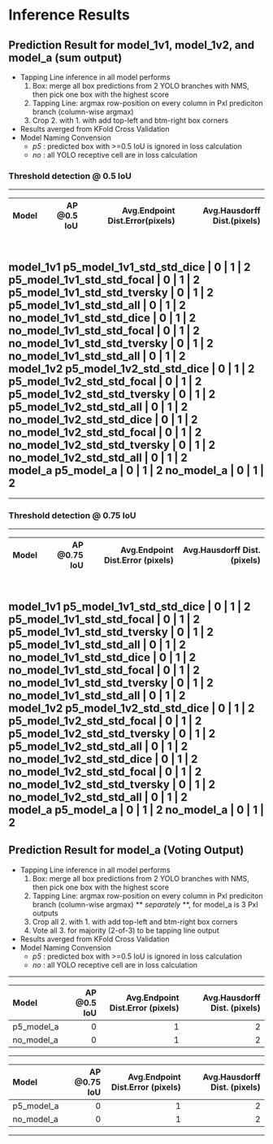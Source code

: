 # Inference Results
## Prediction Result for model_1v1, model_1v2, and model_a (sum output)
- Tapping Line inference in all model performs
    1. Box: merge all box predictions from 2 YOLO branches with NMS, then pick one box with the highest score
    2. Tapping Line: argmax row-position on every column in Pxl prediciton branch (column-wise argmax)
    3. Crop 2. with 1. with add top-left and btm-right box corners
- Results averged from KFold Cross Validation
- Model Naming Convension
    - *p5* : predicted box with >=0.5 IoU is ignored in loss calculation
    - *no* : all YOLO receptive cell are in loss calculation

### Threshold detection @ 0.5 IoU
---
Model|AP @0.5 IoU|Avg.Endpoint Dist.Error(pixels)| Avg.Hausdorff Dist.(pixels)
| :-- | --: | --: | --: |
<br> **model_1v1**
p5_model_1v1_std_std_dice      | 0 | 1 | 2
p5_model_1v1_std_std_focal     | 0 | 1 | 2
p5_model_1v1_std_std_tversky   | 0 | 1 | 2
p5_model_1v1_std_std_all       | 0 | 1 | 2
no_model_1v1_std_std_dice      | 0 | 1 | 2
no_model_1v1_std_std_focal     | 0 | 1 | 2
no_model_1v1_std_std_tversky   | 0 | 1 | 2
no_model_1v1_std_std_all       | 0 | 1 | 2
<br> **model_1v2**
p5_model_1v2_std_std_dice      | 0 | 1 | 2
p5_model_1v2_std_std_focal     | 0 | 1 | 2
p5_model_1v2_std_std_tversky   | 0 | 1 | 2
p5_model_1v2_std_std_all       | 0 | 1 | 2
no_model_1v2_std_std_dice      | 0 | 1 | 2
no_model_1v2_std_std_focal     | 0 | 1 | 2
no_model_1v2_std_std_tversky   | 0 | 1 | 2
no_model_1v2_std_std_all       | 0 | 1 | 2
<br> **model_a**
p5_model_a                      | 0 | 1 | 2
no_model_a                      | 0 | 1 | 2
---
---

### **Threshold detection @ 0.75 IoU**
---
Model|AP @0.75 IoU|Avg.Endpoint Dist.Error (pixels)| Avg.Hausdorff Dist. (pixels)
| :-- | --: | --: | --: |
<br> **model_1v1**
p5_model_1v1_std_std_dice      | 0 | 1 | 2
p5_model_1v1_std_std_focal     | 0 | 1 | 2
p5_model_1v1_std_std_tversky   | 0 | 1 | 2
p5_model_1v1_std_std_all       | 0 | 1 | 2
no_model_1v1_std_std_dice      | 0 | 1 | 2
no_model_1v1_std_std_focal     | 0 | 1 | 2
no_model_1v1_std_std_tversky   | 0 | 1 | 2
no_model_1v1_std_std_all       | 0 | 1 | 2
<br> **model_1v2**
p5_model_1v2_std_std_dice      | 0 | 1 | 2
p5_model_1v2_std_std_focal     | 0 | 1 | 2
p5_model_1v2_std_std_tversky   | 0 | 1 | 2
p5_model_1v2_std_std_all       | 0 | 1 | 2
no_model_1v2_std_std_dice      | 0 | 1 | 2
no_model_1v2_std_std_focal     | 0 | 1 | 2
no_model_1v2_std_std_tversky   | 0 | 1 | 2
no_model_1v2_std_std_all       | 0 | 1 | 2
<br> **model_a**
p5_model_a                      | 0 | 1 | 2
no_model_a                      | 0 | 1 | 2
---

## Prediction Result for model_a (Voting Output)
- Tapping Line inference in all model performs
    1. Box: merge all box predictions from 2 YOLO branches with NMS, then pick one box with the highest score
    2. Tapping Line: argmax row-position on every column in Pxl prediciton branch (column-wise argmax) ** *separately* **, for model_a is 3 Pxl outputs
    3. Crop all 2. with 1. with add top-left and btm-right box corners
    4. Vote all 3. for majority (2-of-3) to be tapping line output
- Results averged from KFold Cross Validation
- Model Naming Convension
    - *p5* : predicted box with >=0.5 IoU is ignored in loss calculation
    - *no* : all YOLO receptive cell are in loss calculation

---
Model|AP @0.5 IoU|Avg.Endpoint Dist.Error (pixels)| Avg.Hausdorff Dist. (pixels)
| :-- | --: | --: | --: |
p5_model_a                      | 0 | 1 | 2
no_model_a                      | 0 | 1 | 2
---

Model|AP @0.75 IoU|Avg.Endpoint Dist.Error (pixels)| Avg.Hausdorff Dist. (pixels)
| :-- | --: | --: | --: |
p5_model_a                      | 0 | 1 | 2
no_model_a                      | 0 | 1 | 2
---